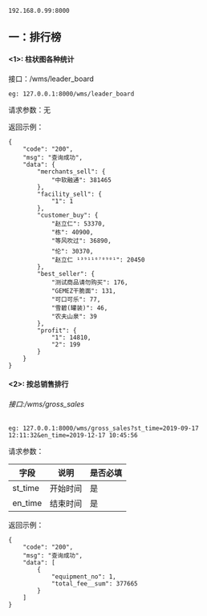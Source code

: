 ```
192.168.0.99:8000
```



## 一：排行榜



#### <1>: 柱状图各种统计

接口：/wms/leader_board

```
eg: 127.0.0.1:8000/wms/leader_board
```

请求参数：无

返回示例：

```
{
    "code": "200",
    "msg": "查询成功",
    "data": {
        "merchants_sell": {
            "中软融通": 381465
        },
        "facility_sell": {
            "1": 1
        },
        "customer_buy": {
            "赵立仁": 53370,
            "栋": 40900,
            "等风吹过": 36890,
            "伦": 30370,
            "赵立仁 ¹³⁹¹¹⁶⁷⁰⁹⁰¹": 20450
        },
        "best_seller": {
            "测试商品请勿购买": 176,
            "GEMEZ干脆面": 131,
            "可口可乐": 77,
            "雪碧(罐装)": 46,
            "农夫山泉": 39
        },
        "profit": {
            "1": 14810,
            "2": 199
        }
    }
}
```



#### <2>: 按总销售排行

###### 接口:/wms/gross_sales

```
eg: 127.0.0.1:8000/wms/gross_sales?st_time=2019-09-17 12:11:32&en_time=2019-12-17 10:45:56
```

请求参数：

| 字段    | 说明     | 是否必填 |
| ------- | -------- | -------- |
| st_time | 开始时间 | 是       |
| en_time | 结束时间 | 是       |

返回示例：

```
{
    "code": "200",
    "msg": "查询成功",
    "data": [
        {
            "equipment_no": 1,
            "total_fee__sum": 377665
        }
    ]
}
```

